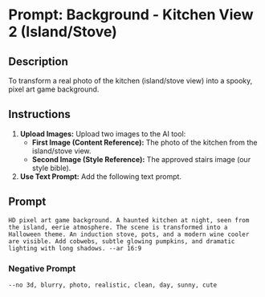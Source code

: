 # Prompt: Background - Kitchen View 2 (Island/Stove)

## Description
To transform a real photo of the kitchen (island/stove view) into a spooky, pixel art game background.

## Instructions

1.  **Upload Images:** Upload two images to the AI tool:
    *   **First Image (Content Reference):** The photo of the kitchen from the island/stove view.
    *   **Second Image (Style Reference):** The approved stairs image (our style bible).
2.  **Use Text Prompt:** Add the following text prompt.

## Prompt

```
HD pixel art game background. A haunted kitchen at night, seen from the island, eerie atmosphere. The scene is transformed into a Halloween theme. An induction stove, pots, and a modern wine cooler are visible. Add cobwebs, subtle glowing pumpkins, and dramatic lighting with long shadows. --ar 16:9
```

### Negative Prompt

```
--no 3d, blurry, photo, realistic, clean, day, sunny, cute
```

